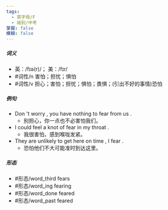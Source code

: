 ```yaml
---
tags:
  - 首字母/F
  - 级别/中考
掌握: false
模糊: false
---
```

##### 词义
- 英：/fɪə(r)/； 美：/fɪr/
- #词性/n  害怕；担忧；惧怕
- #词性/v  担心；害怕；担忧；惧怕；畏惧；(引出不好的事情)恐怕
##### 例句
- Don 't worry , you have nothing to fear from us .
	- 别担心，你一点也不必害怕我们。
- I could feel a knot of fear in my throat .
	- 我很害怕，感到喉咙发紧。
- They are unlikely to get here on time , I fear .
	- 恐怕他们不大可能准时到达这里。
##### 形态
- #形态/word_third fears
- #形态/word_ing fearing
- #形态/word_done feared
- #形态/word_past feared
